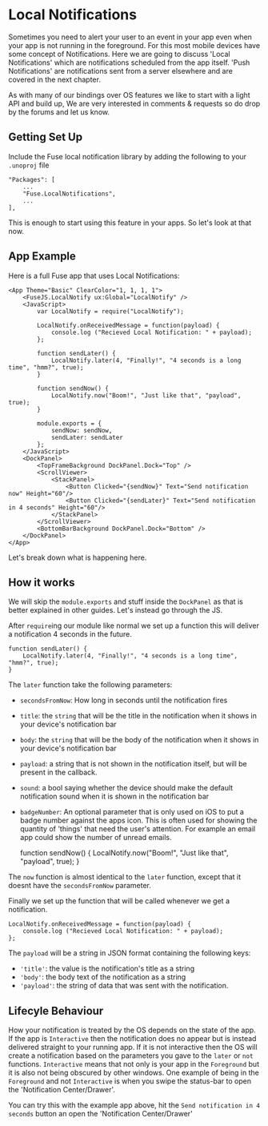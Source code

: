 # Local Notifications

Sometimes you need to alert your user to an event in your app even when your app is not running in the foreground. For this most mobile devices have some concept of Notifications. Here we are going to discuss 'Local Notifications' which are notifications scheduled from the app itself. 'Push Notifications' are notifications sent from a server elsewhere and are covered in the next chapter.

As with many of our bindings over OS features we like to start with a light API and build up, We are very interested in comments & requests so do drop by the forums and let us know.

## Getting Set Up

Include the Fuse local notification library by adding the following to your `.unoproj` file

    "Packages": [
        ...
        "Fuse.LocalNotifications",
        ...
    ],

This is enough to start using this feature in your apps. So let's look at that now.


## App Example

Here is a full Fuse app that uses Local Notifications:

    <App Theme="Basic" ClearColor="1, 1, 1, 1">
        <FuseJS.LocalNotify ux:Global="LocalNotify" />
        <JavaScript>
            var LocalNotify = require("LocalNotify");

            LocalNotify.onReceivedMessage = function(payload) {
                console.log ("Recieved Local Notification: " + payload);
            };

            function sendLater() {
                LocalNotify.later(4, "Finally!", "4 seconds is a long time", "hmm?", true);
            }

            function sendNow() {
                LocalNotify.now("Boom!", "Just like that", "payload", true);
            }

            module.exports = {
                sendNow: sendNow,
                sendLater: sendLater
            };
        </JavaScript>
        <DockPanel>
            <TopFrameBackground DockPanel.Dock="Top" />
            <ScrollViewer>
                <StackPanel>
                    <Button Clicked="{sendNow}" Text="Send notification now" Height="60"/>
                    <Button Clicked="{sendLater}" Text="Send notification in 4 seconds" Height="60"/>
                </StackPanel>
            </ScrollViewer>
            <BottomBarBackground DockPanel.Dock="Bottom" />
        </DockPanel>
    </App>

Let's break down what is happening here.

## How it works

We will skip the `module.exports` and stuff inside the `DockPanel` as that is better explained in other guides. Let's instead go through the JS.

After `require`ing our module like normal we set up a function this will deliver a notification 4 seconds in the future.

    function sendLater() {
        LocalNotify.later(4, "Finally!", "4 seconds is a long time", "hmm?", true);
    }

The `later` function take the following parameters:
- `secondsFromNow`: How long in seconds until the notification fires
- `title`: the `string` that will be the title in the notification when it shows in your device's notification bar
- `body`: the `string` that will be the body of the notification when it shows in your device's notification bar
- `payload`: a string that is not shown in the notification itself, but will be present in the callback.
- `sound`: a bool saying whether the device should make the default notification sound when it is shown in the notification bar
- `badgeNumber`: An optional parameter that is only used on iOS to put a badge number against the apps icon. This is often used for showing the quantity of 'things' that need the user's attention. For example an email app could show the number of unread emails.


    function sendNow() {
        LocalNotify.now("Boom!", "Just like that", "payload", true);
    }

The `now` function is almost identical to the `later` function, except that it doesnt have the `secondsFromNow` parameter.


Finally we set up the function that will be called whenever we get a notification.

    LocalNotify.onReceivedMessage = function(payload) {
        console.log ("Recieved Local Notification: " + payload);
    };

The `payload` will be a string in JSON format containing the following keys:
- `'title'`: the value is the notification's title as a string
- `'body'`: the body text of the notification as a string
- `'payload'`: the string of data that was sent with the notification.


## Lifecyle Behaviour

How your notification is treated by the OS depends on the state of the app. If the app is `Interactive` then the notification does no appear but is instead delivered straight to your running app. If it is not interactive then the OS will create a notification based on the parameters you gave to the `later` or `not` functions. `Interactive` means that not only is your app in the `Foreground` but it is also not being obscured by other windows. One example of being in the `Foreground` and not `Interactive` is when you swipe the status-bar to open the 'Notification Center/Drawer'.

You can try this with the example app above, hit the `Send notification in 4 seconds` button an open the 'Notification Center/Drawer'

